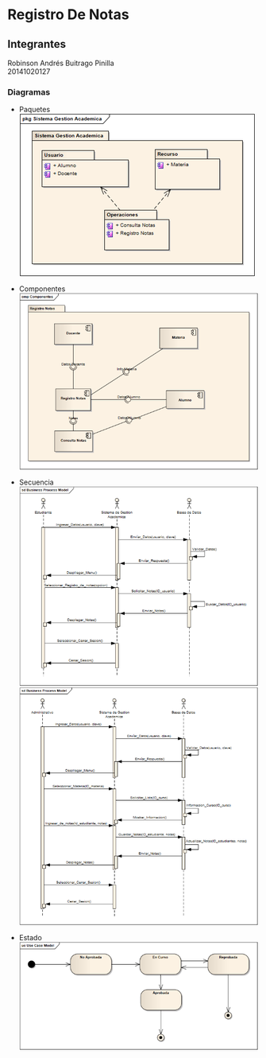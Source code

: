 # Registro De Notas
## Integrantes  
Robinson Andrés Buitrago Pinilla  
20141020127  


### Diagramas  
- Paquetes  
![paquetes](Paquetes.png)  

- Componentes  
![componentes](Componentes.png)  

- Secuencia  
![secuencia](Diagrama%20Secuencia%20Estudiante.bmp)  
![secuencia2](Diagrama%20Secuencia%20Administrativos.bmp)  

- Estado  
![estado](Estados.bmp)






